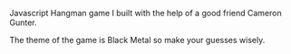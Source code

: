 Javascript Hangman game I built with the help of a good friend Cameron Gunter. 

The theme of the game is Black Metal so make your guesses wisely.